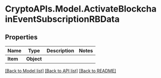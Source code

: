 # CryptoAPIs.Model.ActivateBlockchainEventSubscriptionRBData

## Properties

Name | Type | Description | Notes
------------ | ------------- | ------------- | -------------
**Item** | **Object** |  | 

[[Back to Model list]](../README.md#documentation-for-models) [[Back to API list]](../README.md#documentation-for-api-endpoints) [[Back to README]](../README.md)

